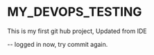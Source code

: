 # MY_DEVOPS_TESTING

This is my first git hub project, Updated from IDE

-- logged in now, try commit again.

